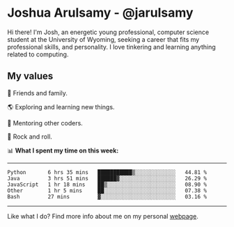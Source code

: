 # Joshua Arulsamy - @jarulsamy

Hi there! I'm Josh, an energetic young professional, computer science student at the University of Wyoming, seeking a career that fits my professional skills, and personality. I love tinkering and learning anything related to computing.

## My values

:yellow_heart: Friends and family.

:earth_americas: Exploring and learning new things.

:book: Mentoring other coders.

:guitar: Rock and roll.

:bar_chart: **What I spent my time on this week:**

------
<!--START_SECTION:waka-->
```text
Python       6 hrs 35 mins   ███████████▒░░░░░░░░░░░░░   44.81 % 
Java         3 hrs 51 mins   ██████▓░░░░░░░░░░░░░░░░░░   26.29 % 
JavaScript   1 hr 18 mins    ██▒░░░░░░░░░░░░░░░░░░░░░░   08.90 % 
Other        1 hr 5 mins     ██░░░░░░░░░░░░░░░░░░░░░░░   07.38 % 
Bash         27 mins         ▓░░░░░░░░░░░░░░░░░░░░░░░░   03.16 % 
```
<!--END_SECTION:waka-->
------

Like what I do? Find more info about me on my personal [webpage](https://arulsamy.me).
